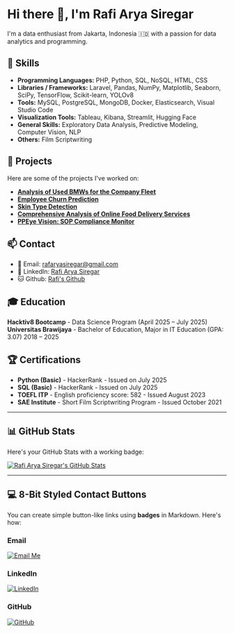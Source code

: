 # Hi there 👋, I'm Rafi Arya Siregar

I'm a data enthusiast from Jakarta, Indonesia 🇮🇩 with a passion for data analytics and programming.

## 🔧 Skills
- **Programming Languages:** PHP, Python, SQL, NoSQL, HTML, CSS
- **Libraries / Frameworks:** Laravel, Pandas, NumPy, Matplotlib, Seaborn, SciPy, TensorFlow, Scikit-learn, YOLOv8
- **Tools:** MySQL, PostgreSQL, MongoDB, Docker, Elasticsearch, Visual Studio Code
- **Visualization Tools:** Tableau, Kibana, Streamlit, Hugging Face
- **General Skills:** Exploratory Data Analysis, Predictive Modeling, Computer Vision, NLP
- **Others:** Film Scriptwriting

## 🚀 Projects
Here are some of the projects I've worked on:

- **[Analysis of Used BMWs for the Company Fleet](link)**
- **[Employee Churn Prediction](link)**
- **[Skin Type Detection](link)**
- **[Comprehensive Analysis of Online Food Delivery Services](link)**
- **[PPEye Vision: SOP Compliance Monitor](link)**

## 📫 Contact
- 📧 Email: [rafaryasiregar@gmail.com](mailto:rafaryasiregar@gmail.com)
- 🔗 LinkedIn: [Rafi Arya Siregar](https://www.linkedin.com/in/rafi-siregar-6b6935171/)
- 🐱 Github: [Rafi's Github](https://github.com/rafisiregar1444)

## 🎓 Education
**Hacktiv8 Bootcamp** - Data Science Program (April 2025 – July 2025)  
**Universitas Brawijaya** - Bachelor of Education, Major in IT Education (GPA: 3.07) 2018 – 2025  

## 🏆 Certifications
- **Python (Basic)** - HackerRank - Issued on July 2025
- **SQL (Basic)** - HackerRank - Issued on July 2025
- **TOEFL ITP** - English proficiency score: 582 - Issued August 2023
- **SAE Institute** - Short Film Scriptwriting Program - Issued October 2021

---

## 📊 GitHub Stats

Here's your GitHub Stats with a working badge:

[![Rafi Arya Siregar's GitHub Stats](https://github-readme-stats.vercel.app/api?username=rafisiregar1444&show_icons=true&count_private=true&theme=dracula)](https://github.com/rafisiregar1444)

---

## 💻 8-Bit Styled Contact Buttons

You can create simple button-like links using **badges** in Markdown. Here's how:

### Email
[![Email Me](https://img.shields.io/badge/Email%20Me-%23E74C3C.svg?style=for-the-badge&logo=Gmail&logoColor=white)](mailto:rafaryasiregar@gmail.com)

### LinkedIn
[![LinkedIn](https://img.shields.io/badge/LinkedIn-%230077B5.svg?style=for-the-badge&logo=linkedin&logoColor=white)](https://www.linkedin.com/in/rafi-siregar-6b6935171/)

### GitHub
[![GitHub](https://img.shields.io/badge/Github-%23121011.svg?style=for-the-badge&logo=github&logoColor=white)](https://github.com/rafisiregar1444)
